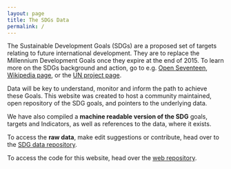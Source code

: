 ```yaml
---
layout: page
title: The SDGs Data
permalink: /
---
```


The Sustainable Development Goals (SDGs) are a proposed set of targets relating to future international development. They are to replace the Millennium Development Goals once they expire at the end of 2015. To learn more on the SDGs background and action, go to e.g. [Open Seventeen](http://openseventeen.org/), [Wikipedia page](https://en.wikipedia.org/wiki/Sustainable_Development_Goals), or the [UN project page](https://sustainabledevelopment.un.org/).

Data will be key to understand, monitor and inform the path to achieve these Goals. This website was created to host a community maintained, open repository of the SDG goals, and pointers to the underlying data.

We have also compiled a **machine readable version of the SDG** goals, targets and Indicators, as well as references to the data, where it exists.

To access the **raw data**, make edit suggestions or contribute, head over to the [SDG data repository](https://github.com/SDG-data/SDGs).

To access the code for this website, head over the [web repository](https://github.com/SDG-data/web).
